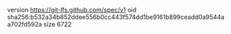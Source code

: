 version https://git-lfs.github.com/spec/v1
oid sha256:b532a34b852ddee556b0cc443f574dd1be9161b899ceadd0a9544aa702fd592a
size 6722
